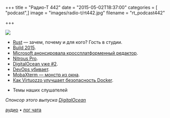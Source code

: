 +++
title = "Радио-Т 442"
date = "2015-05-02T18:37:00"
categories = [ "podcast",]
image = "images/radio-t/rt442.jpg"
filename = "rt_podcast442"

+++

![](https://radio-t.com/images/radio-t/rt442.jpg)

* [Rust](http://www.rust-lang.org) — зачем, почему и для кого? Гость в студии.
* [Build 2015](http://habrahabr.ru/company/microsoft/blog/257029/).
* [Microsoft анонсировала кроссплатформенный редактор](http://habrahabr.ru/post/257011/).
* [Nitrous Pro](https://pro.nitrous.io/).
* [DigitalOcean уже #2](http://news.netcraft.com/archives/2015/05/01/digitalocean-becomes-the-second-largest-hosting-company-in-the-world.html).
* [DevOps убивает](http://jeffknupp.com/blog/2014/04/15/how-devops-is-killing-the-developer/).
* [MobaXterm — монстр из окна](http://www.kitploit.com/2015/04/mobaxterm-terminal-for-windows-with-x11.html).
* [Как Virtuozzo улучшает безопасность Docker](http://habrahabr.ru/company/parallels/blog/256961/).
- Темы наших слушателей

_Спонсор этого выпуска [DigitalOcean](https://do.co/radiot)_

[аудио](https://cdn.radio-t.com/rt_podcast442.mp3) • [лог чата](http://chat.radio-t.com/logs/radio-t-442.html)
<audio src="https://cdn.radio-t.com/rt_podcast442.mp3" preload="none"></audio>
